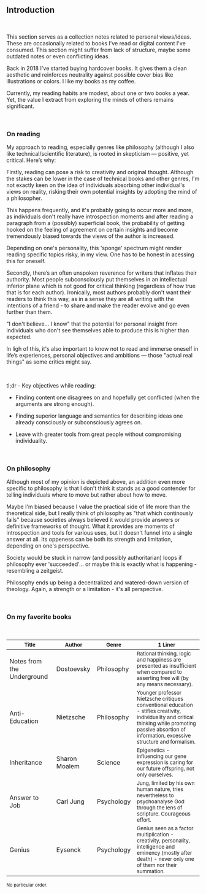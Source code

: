 ## Introduction

<br>

This section serves as a collection notes related to personal views/ideas. These are occasionally related to books I've read or digital content I've consumed. This section might suffer from lack of structure, maybe some outdated notes or even conflicting ideas.

Back in 2018 I've started buying hardcover books. It gives them a clean aesthetic and reinforces neutrality against possible cover bias like illustrations or colors. I like my books as my coffee.

Currently, my reading habits are modest, about one or two books a year. Yet, the value I extract from exploring the minds of others remains significant.

<br>

### On reading
My approach to reading, especially genres like philosophy (although I also like technical/scientific literature), is rooted in skepticism — positive, yet critical. Here’s why:

Firstly, reading can pose a risk to creativity and original thought. Although the stakes can be lower in the case of technical books and other genres, I'm not exactly keen on the idea of individuals absorbing other individual's views on reality, risking their own potential insights by adopting the mind of a philosopher.

This happens frequently, and it's probably going to occur more and more, as individuals don't really have introspection moments and after reading a paragraph from a (possibly) superficial book, the probability of getting hooked on the feeling of agreement on certain insights and become tremendously biased towards the views of the author is increased.

Depending on one's personality, this 'sponge' spectrum might render reading specific topics risky, in my view. One has to be honest in acessing this for oneself.

Secondly, there’s an often unspoken reverence for writers that inflates their authority. Most people subconsciously put themselves in an intellectual inferior plane which is not good for critical thinking (regardless of how true that is for each author). Ironically, most authors probably don't want their readers to think this way, as in a sense they are all writing with the intentions of a friend - to share and make the reader evolve and go even further than them.

"I don't believe... I know" that the potential for personal insight from individuals who don't see themselves able to produce this is higher than expected.

In ligh of this, it's also important to know not to read and  immerse oneself in life’s experiences, personal objectives and ambitions — those "actual real things" as some critics might say.

<br>

tl;dr - Key objectives while reading: 

- Finding content one disagrees on and hopefully get conflicted (when the arguments are strong enough).

- Finding superior language and semantics for describing ideas one already consciously or subconsciously agrees on.

- Leave with greater tools from great people without compromising individuality.

<br>

### On philosophy

Although most of my opinion is depicted above, an addition even more specific to philosophy is that I don't think it stands as a good contender for telling individuals where to move but rather about how to move.

Maybe I'm biased because I value the practical side of life more than the theoretical side, but I really think of philosophy as "that which continously fails" because societies always believed it would provide answers or definitive frameworks of thought. What it provides are moments of introspection and tools for various uses, but it doesn't funnel into a single answer at all. Its oppeness can be both its strength and limitation, depending on one's perspective.

Society would be stuck in narrow (and possibly authoritarian) loops if philosophy ever 'succeeded'... or maybe this is exactly what is happening - resembling a zeitgeist.

Philosophy ends up being a decentralized and watered-down version of theology. Again, a strength or a limitation - it's all perspective.

<br>

### On my favorite books

<br>

| <small>Title</small>       | <small>Author</small> | <small>Genre</small> | <small> 1 Liner</small>                                                                                                                                                                                                     |
|----------------------------|-----------------------|----------------------|-----------------------------------------------------------------------------------------------------------------------------------------------------------------------------------------------------------------------------|
| Notes from the Underground | Dostoevsky            | Philosophy           | <small> Rational thinking, logic and happiness are presented as insufficient when compared to asserting free will (by any means necessary).</small>                                                                         |
| Anti-Education             | Nietzsche             | Philosophy           | <small> Younger professor Nietzsche critiques conventional education - stifles creativity, individuality and critical thinking while promoting passive absortion of information, excessive structure and formalism.</small> |
| Inheritance                | Sharon Moalem         | Science              | <small> Epigenetics - influencing our gene expression is caring for our future offspring, not only ourselves.</small>                                                                                                       |
| Answer to Job              | Carl Jung             | Psychology           | <small> Jung, limited by his own human nature, tries nevertheless to psychoanalyse God through the lens of scripture. Courageous effort.</small>                                                                            |
| Genius                     | Eysenck               | Psychology           | <small> Genius seen as a factor multiplication - creativity, personality, intelligence and eminency (mostly after death) - never only one of them nor their summation.</small>                                              | 

<small> No particular order. </small>